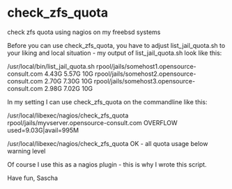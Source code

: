 # check_zfs_quota
check zfs quota using nagios on my freebsd systems

Before you can use check_zfs_quota, you have to adjust list_jail_quota.sh
to your liking and local situation - my output of list_jail_quota.sh look
like this:

/usr/local/bin/list_jail_quota.sh
rpool/jails/somehost1.opensource-consult.com	4.43G	5.57G	10G
rpool/jails/somehost2.opensource-consult.com	2.70G	7.30G	10G
rpool/jails/somehost3.opensource-consult.com	2.98G	7.02G	10G


In my setting I can use check_zfs_quota on the commandline like this:

/usr/local/libexec/nagios/check_zfs_quota
rpool/jails/myvserver.opensource-consult.com OVERFLOW used=9.03G|avail=995M

/usr/local/libexec/nagios/check_zfs_quota
OK - all quota usage below warning level

Of course I use this as a nagios plugin - this is why I wrote this script.

Have fun,
Sascha
